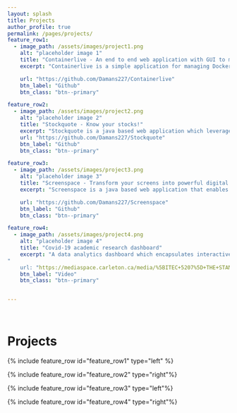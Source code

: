 ```yaml
---
layout: splash
title: Projects
author_profile: true
permalink: /pages/projects/
feature_row1:
  - image_path: /assets/images/project1.png
    alt: "placeholder image 1"
    title: "Containerlive - An end to end web application with GUI to manage Docker-Host."
    excerpt: "Containerlive is a simple application for managing Docker Containers on Mac, Linux and Windows. It is a Java based project built as a management solution for Docker. It consists of a web UI that allows you to easily manage your Docker Containers and Images."

    url: "https://github.com/Damans227/Containerlive"
    btn_label: "Github"
    btn_class: "btn--primary"

feature_row2:
  - image_path: /assets/images/project2.png
    alt: "placeholder image 2"
    title: "Stockquote - Know your stocks!"
    excerpt: "Stockquote is a java based web application which leverages Yahoo-Finance API to request detailed information, some statistics and historical quotes on stocks. Stockquote has a simple and easy to follow user interface built using bootstrap 4."
    url: "https://github.com/Damans227/Stockquote"
    btn_label: "Github"
    btn_class: "btn--primary"

feature_row3:
  - image_path: /assets/images/project3.png
    alt: "placeholder image 3"
    title: "Screenspace - Transform your screens into powerful digital signs."
    excerpt: "Screenspace is a java based web application that enables its users to enhance and modernize their digital signage infrastructure. The content hosted in Screenspace application is streamed directly on the digital screens via Raspberry Pi. This project was completed as part of a graduate level course taken at Carleton University."

    url: "https://github.com/Damans227/Screenspace"
    btn_label: "Github"
    btn_class: "btn--primary"

feature_row4:
  - image_path: /assets/images/project4.png
    alt: "placeholder image 4"
    title: "Covid-19 academic research dashboard"
    excerpt: "A data analytics dashboard which encapsulates interactive visualizations and machine learning techniques, to depict how COVID-19 has affected the productivity of female academics versus male academics in their unique abilities to publish and contribute to STEM academia. Ultimately, encouraging greater participation, publishing and contributions of women in STEM academia. This project was completed as a group work for a graduate level course taken at Carleton University."
"
    url: "https://mediaspace.carleton.ca/media/%5BITEC+5207%5D+THE+STANDARD+DEVIANTS/1_dlqycae0"
    btn_label: "Video"
    btn_class: "btn--primary"


---
```

<br>

<h1>Projects</h1>


{% include feature_row id="feature_row1" type="left" %}

{% include feature_row id="feature_row2" type="right"%}

{% include feature_row id="feature_row3" type="left"%}

{% include feature_row id="feature_row4" type="right"%}



